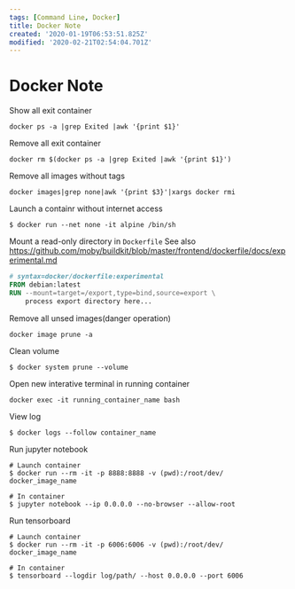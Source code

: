```yaml
---
tags: [Command Line, Docker]
title: Docker Note
created: '2020-01-19T06:53:51.825Z'
modified: '2020-02-21T02:54:04.701Z'
---
```


# Docker Note

Show all exit container
```shell
docker ps -a |grep Exited |awk '{print $1}'
```

Remove all exit container
```shell
docker rm $(docker ps -a |grep Exited |awk '{print $1}')
```

Remove all images without tags
```shell
docker images|grep none|awk '{print $3}'|xargs docker rmi
```

Launch a containr without internet access
```shell
$ docker run --net none -it alpine /bin/sh
```

Mount a read-only directory in `Dockerfile`
See also https://github.com/moby/buildkit/blob/master/frontend/dockerfile/docs/experimental.md
```Dockerfile
# syntax=docker/dockerfile:experimental
FROM debian:latest
RUN --mount=target=/export,type=bind,source=export \
    process export directory here...
```

Remove all unsed images(danger operation)
```shell
docker image prune -a
```

Clean volume
```shell
$ docker system prune --volume
```

Open new interative terminal in running container
```
docker exec -it running_container_name bash
```

View log
```shell
$ docker logs --follow container_name
```

Run jupyter notebook
```shell
# Launch container
$ docker run --rm -it -p 8888:8888 -v (pwd):/root/dev/ docker_image_name

# In container
$ jupyter notebook --ip 0.0.0.0 --no-browser --allow-root
```

Run tensorboard
```shell
# Launch container
$ docker run --rm -it -p 6006:6006 -v (pwd):/root/dev/ docker_image_name

# In container
$ tensorboard --logdir log/path/ --host 0.0.0.0 --port 6006
```
